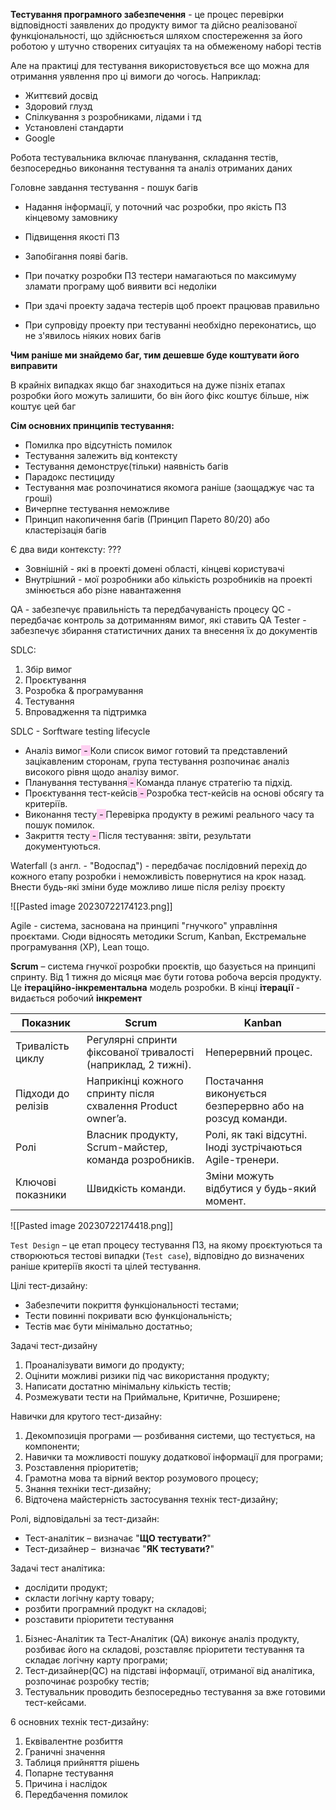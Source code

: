 **Тестування програмного забезпечення** - це процес перевірки відповідності заявлених до продукту вимог та дійсно реалізованої функціональності, що здійснюється шляхом спостереження за його роботою у штучно створених ситуаціях та на обмеженому наборі тестів

Але на практиці для тестування використовується все що можна для отримання уявлення про ці вимоги до чогось. Наприклад:
- Життєвий досвід
- Здоровий глузд
- Спілкування з розробниками, лідами і тд
- Установлені стандарти
- Google

Робота тестувальника включає планування, складання тестів, безпосередньо виконання тестування та аналіз отриманих даних

Головне завдання тестування - пошук багів

- Надання інформації, у поточний час розробки, про якість ПЗ кінцевому замовнику
- Підвищення якості ПЗ
- Запобігання появі багів.

- При початку розробки ПЗ тестери намагаються по максимуму зламати програму щоб виявити всі недоліки
- При здачі проекту задача тестерів щоб проект працював правильно
- При супровіду проекту при тестуванні необхідно переконатись, що не з'явилось ніяких нових багів

**Чим раніше ми знайдемо баг, тим дешевше буде коштувати його виправити**

В крайніх випадках якщо баг знаходиться на дуже пізніх етапах розробки його можуть залишити, бо він його фікс коштує більше, ніж коштує цей баг

**Сім основних принципів тестування:**
- Помилка про відсутність помилок
- Тестування залежить від контексту
- Тестування демонструє(тільки) наявність багів
- Парадокс пестициду
- Тестування має розпочинатися якомога раніше (заощаджує час та гроші)
- Вичерпне тестування неможливе
- Принцип накопичення багів (Принцип Парето 80/20) або кластерізація багів

Є два види контексту: ???
- Зовнішній - які в проекті домені області, кінцеві користувачі
- Внутрішний - мої розробники або кількість розробників на проекті змінюється або різне навантаження

QA - забезпечує правильність та передбачуваність процесу
QC - передбачає контроль за дотриманням вимог, які ставить QA
Tester - забезпечує збирання статистичних даних та внесення їх до документів 


SDLC:
1. Збір вимог
2. Проєктування
3. Розробка & програмування
4. Тестування
5. Впровадження та підтримка

SDLC - Sorftware testing lifecycle

- Аналіз вимог<mark style="background: #FFB8EBA6;"> - </mark>Коли список вимог готовий та представлений зацікавленим сторонам, група тестування розпочинає аналіз високого рівня щодо аналізу вимог.
- Планування тестування<mark style="background: #FFB8EBA6;"> - </mark>Команда планує стратегію та підхід.
- Проєктування тест-кейсів<mark style="background: #FFB8EBA6;"> - </mark>Розробка тест-кейсів на основі обсягу та критеріїв.
- Виконання тесту<mark style="background: #FFB8EBA6;"> - </mark>Перевірка продукту в режимі реального часу та пошук помилок.
- Закриття тесту<mark style="background: #FFB8EBA6;"> - </mark>Після тестування: звіти, результати документуються.

Waterfall (з англ. - "Водоспад") - передбачає послідовний перехід до кожного етапу розробки і неможливість повернутися на крок назад. Внести будь-які зміни буде можливо лише після релізу проєкту

![[Pasted image 20230722174123.png]]

Agile - система, заснована на принципі "гнучкого" управління проєктами. Сюди відносять методики Scrum, Kanban, Екстремальне програмування (XP), Lean тощо.


**Scrum** – система гнучкої розробки проєктів, що базується на принципі спринту. Від 1 тижня до місяця має бути готова робоча версія продукту. Це **ітераційно-інкрементальна** модель розробки. В кінці **ітерації** - видається робочий **інкремент**


| Показник  |  Scrum | Kanban  |
|---|---|---|
|Тривалість циклу|Регулярні спринти фіксованої тривалості (наприклад, 2 тижні).|Неперервний процес.|
|Підходи до релізів|Наприкінці кожного спринту після схвалення Product owner’a.|Постачання виконується безперервно або на розсуд команди.|
|Ролі|Власник продукту, Scrum-майстер, команда розробників.|Ролі, як такі відсутні. Іноді зустрічаються Agile-тренери.|
|Ключові показники|Швидкість команди.|Зміни можуть відбутися у будь-який момент.|


![[Pasted image 20230722174418.png]]



`Test Design` – це етап процесу тестування ПЗ, на якому проєктуються та створюються тестові випадки (`Test case`), відповідно до визначених раніше критеріїв якості та цілей тестування.

Цілі тест-дизайну:
- Забезпечити покриття функціональності тестами;
- Тести повинні покривати всю функціональність;
- Тестів має бути мінімально достатньо;

Задачі тест-дизайну
1. Проаналізувати вимоги до продукту;
2. Оцінити можливі ризики під час використання продукту;
3. Написати достатню мінімальну кількість тестів;
4. Розмежувати тести на Приймальне, Критичне, Розширене;

Навички для крутого тест-дизайну:
1. Декомпозиція програми — розбивання системи, що тестується, на компоненти;
2. Навички та можливості пошуку додаткової інформації для програми;
3. Розставлення пріоритетів;
4. Грамотна мова та вірний вектор розумового процесу;
5. Знання техніки тест-дизайну;
6. Відточена майстерність застосування технік тест-дизайну;

Ролі, відповідальні за тест-дизайн:
- Тест-аналітик – визначає "**ЩО тестувати?**"
- Тест-дизайнер –  визначає "**ЯК тестувати?**"

Задачі тест аналітика:
- дослідити продукт; 
- скласти логічну карту товару;
- розбити програмний продукт на складові;
- розставити пріоритети тестування

1. Бізнес-Аналітик та Тест-Аналітик (QA) виконує аналіз продукту, розбиває його на складові, розставляє пріоритети тестування та складає логічну карту програми;
2. Тест-дизайнер(QC) на підставі інформації, отриманої від аналітика, розпочинає розробку тестів;
3. Тестувальник проводить безпосередньо тестування за вже готовими тест-кейсами.

6 основних технік тест-дизайну:
1. Еквівалентне розбиття
2. Граничні значення
3. Таблиця прийняття рішень
4. Попарне тестування
5. Причина і наслідок
6. Передбачення помилок